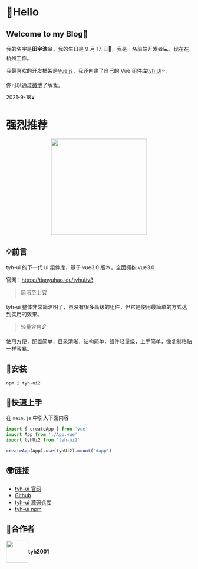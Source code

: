 # :wave:Hello

## Welcome to my Blog:pushpin:

我的名字是**田宇浩**:grin:，我的生日是 9 月 17 日:birthday:，我是一名前端开发者:computer:，现在在杭州工作。

我最喜欢的开发框架是[Vue.js](https://v3.cn.vuejs.org)，我还创建了自己的 Vue 组件库[tyh UI](https://tianyuhao.icu/tyhui/v3):star:.

你可以通过[微博](https://weibo.com/u/7112859998)了解我。

2021-9-18:hourglass:

# 强烈推荐

<p align="center">
  <img height="260px" src="https://tianyuhao.icu/tyhui/v3/assets/logo.1320fb15.png">
</p>

## :bulb:前言

tyh-ui 的下一代 ui 组件库，基于 vue3.0 版本，全面拥抱 vue3.0

官网：https://tianyuhao.icu/tyhui/v3

> 简洁至上:trophy:

tyh-ui 整体非常简洁明了，虽没有很多高级的组件，但它是使用最简单的方式达到实用的效果。

> 轻量容易:unlock:

使用方便，配置简单，目录清晰，结构简单，组件轻量级，上手简单，像复制粘贴一样容易。

## :wrench:安装

```shell
npm i tyh-ui2
```

## :key:快速上手

在 `main.js` 中引入下面内容

```js
import { createApp } from 'vue'
import App from './App.vue'
import tyhUi2 from 'tyh-ui2'

createApp(App).use(tyhUi2).mount('#app')
```

## :earth_africa:链接

- [tyh-ui 官网](https://tianyuhao.icu/tyhui/v3)
- [Github](https://github.com/Tyh2001)
- [tyh-ui 源码仓库](https://github.com/Tyh2001/tyh-ui2)
- [tyh-ui npm](https://www.npmjs.com/package/tyh-ui2)

## :wave:合作者

<div style="display: flex; align-items: center;">
  <img style=" float: left;" height="60px" src="https://www.hualigs.cn/image/608132a6c15b2.jpg">
  <h4 style="display: inline-block;">tyh2001</h4>
</div>
